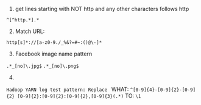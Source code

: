 1. get lines starting with NOT http and any other characters follows http

`^[^http.*].*`  

2. Match URL:

`http[s]*://[a-z0-9./_%&?=#~:()@\-]*`

3. Facebook image name pattern

`.*_[no]\.jpg$`
`.*_[no]\.png$`

4. 
`Hadoop YARN log test pattern: Replace `
WHAT: `^[0-9]{4}-[0-9]{2}-[0-9]{2} [0-9]{2}:[0-9]{2}:[0-9]{2},[0-9]{3}(.*)`
TO: `\1`
